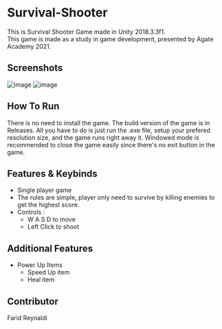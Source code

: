 # Survival-Shooter
This is Survival Shooter Game made in Unity 2018.3.3f1.\
This game is made as a study in game development, presented by Agate Academy 2021.

## Screenshots
![image](https://user-images.githubusercontent.com/89561572/135096409-8a67dee2-3d39-49cf-a641-a49fd39732c1.png)
![image](https://user-images.githubusercontent.com/89561572/135096706-f7f63e66-8a1b-4a46-8b55-76eeaf89ef5b.png)

## How To Run
There is no need to install the game. The build version of the game is in Releases. All you have to do is just run the .exe file, setup your prefered resolution size, and the game runs right away it. Windowed mode is recommended to close the game easily since there's no exit button in the game.

## Features & Keybinds
* Single player game
* The rules are simple, player only need to survive by killing enemies to get the highest score.
* Controls :
  * W A S D to move
  * Left Click to shoot

## Additional Features
* Power Up Items
  * Speed Up item
  * Heal item

## Contributor
Farid Reynaldi
